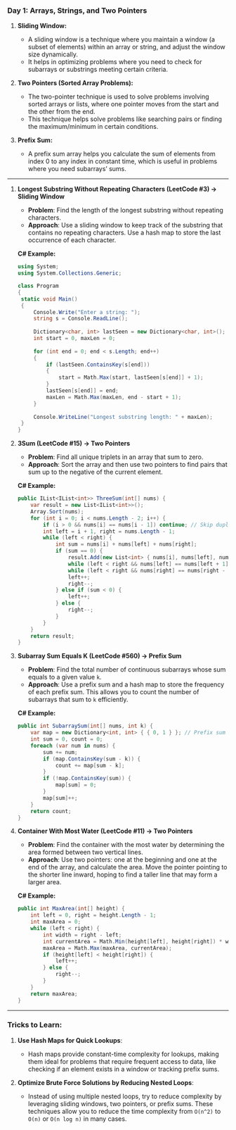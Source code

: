 ### **Day 1: Arrays, Strings, and Two Pointers**

1. **Sliding Window:**
   - A sliding window is a technique where you maintain a window (a subset of elements) within an array or string, and adjust the window size dynamically.
   - It helps in optimizing problems where you need to check for subarrays or substrings meeting certain criteria.

2. **Two Pointers (Sorted Array Problems):**
   - The two-pointer technique is used to solve problems involving sorted arrays or lists, where one pointer moves from the start and the other from the end.
   - This technique helps solve problems like searching pairs or finding the maximum/minimum in certain conditions.

3. **Prefix Sum:**
   - A prefix sum array helps you calculate the sum of elements from index 0 to any index in constant time, which is useful in problems where you need subarrays’ sums.

---
1. **Longest Substring Without Repeating Characters (LeetCode #3) → Sliding Window**
   
   - **Problem**: Find the length of the longest substring without repeating characters.
   - **Approach**: Use a sliding window to keep track of the substring that contains no repeating characters. Use a hash map to store the last occurrence of each character.

   **C# Example:**
   ```csharp
   using System;
   using System.Collections.Generic;

   class Program
   {
    static void Main()
    {
        Console.Write("Enter a string: ");
        string s = Console.ReadLine();
        
        Dictionary<char, int> lastSeen = new Dictionary<char, int>();
        int start = 0, maxLen = 0;
        
        for (int end = 0; end < s.Length; end++)
        {
            if (lastSeen.ContainsKey(s[end]))
            {
                start = Math.Max(start, lastSeen[s[end]] + 1);
            }
            lastSeen[s[end]] = end;
            maxLen = Math.Max(maxLen, end - start + 1);
        }
        
        Console.WriteLine("Longest substring length: " + maxLen);
    }
   }
   ```

2. **3Sum (LeetCode #15) → Two Pointers**
   
   - **Problem**: Find all unique triplets in an array that sum to zero.
   - **Approach**: Sort the array and then use two pointers to find pairs that sum up to the negative of the current element.

   **C# Example:**
   ```csharp
   public IList<IList<int>> ThreeSum(int[] nums) {
       var result = new List<IList<int>>();
       Array.Sort(nums);
       for (int i = 0; i < nums.Length - 2; i++) {
           if (i > 0 && nums[i] == nums[i - 1]) continue; // Skip duplicates
           int left = i + 1, right = nums.Length - 1;
           while (left < right) {
               int sum = nums[i] + nums[left] + nums[right];
               if (sum == 0) {
                   result.Add(new List<int> { nums[i], nums[left], nums[right] });
                   while (left < right && nums[left] == nums[left + 1]) left++;
                   while (left < right && nums[right] == nums[right - 1]) right--;
                   left++;
                   right--;
               } else if (sum < 0) {
                   left++;
               } else {
                   right--;
               }
           }
       }
       return result;
   }
   ```

3. **Subarray Sum Equals K (LeetCode #560) → Prefix Sum**
   
   - **Problem**: Find the total number of continuous subarrays whose sum equals to a given value `k`.
   - **Approach**: Use a prefix sum and a hash map to store the frequency of each prefix sum. This allows you to count the number of subarrays that sum to `k` efficiently.

   **C# Example:**
   ```csharp
   public int SubarraySum(int[] nums, int k) {
       var map = new Dictionary<int, int> { { 0, 1 } }; // Prefix sum to count
       int sum = 0, count = 0;
       foreach (var num in nums) {
           sum += num;
           if (map.ContainsKey(sum - k)) {
               count += map[sum - k];
           }
           if (!map.ContainsKey(sum)) {
               map[sum] = 0;
           }
           map[sum]++;
       }
       return count;
   }
   ```

4. **Container With Most Water (LeetCode #11) → Two Pointers**
   
   - **Problem**: Find the container with the most water by determining the area formed between two vertical lines.
   - **Approach**: Use two pointers: one at the beginning and one at the end of the array, and calculate the area. Move the pointer pointing to the shorter line inward, hoping to find a taller line that may form a larger area.

   **C# Example:**
   ```csharp
   public int MaxArea(int[] height) {
       int left = 0, right = height.Length - 1;
       int maxArea = 0;
       while (left < right) {
           int width = right - left;
           int currentArea = Math.Min(height[left], height[right]) * width;
           maxArea = Math.Max(maxArea, currentArea);
           if (height[left] < height[right]) {
               left++;
           } else {
               right--;
           }
       }
       return maxArea;
   }
   ```

---

### **Tricks to Learn:**

1. **Use Hash Maps for Quick Lookups**:
   - Hash maps provide constant-time complexity for lookups, making them ideal for problems that require frequent access to data, like checking if an element exists in a window or tracking prefix sums.

2. **Optimize Brute Force Solutions by Reducing Nested Loops**:
   - Instead of using multiple nested loops, try to reduce complexity by leveraging sliding windows, two pointers, or prefix sums. These techniques allow you to reduce the time complexity from `O(n^2)` to `O(n)` or `O(n log n)` in many cases.
